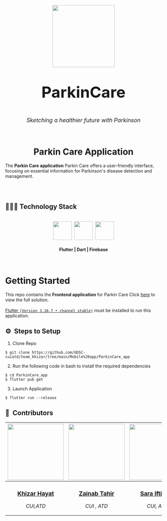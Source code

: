 <div align="center">
    <div >
        <img width="200px" src="https://github.com/GDSC-cuiatd/team_khizar/assets/144155704/8d3ef966-be17-48bd-b9ed-0e387086583a">
    </div>
    <div >
            <p style="font-size:50px;"><b>ParkinCare</b></p>
            <p style="font-size:18px"><i>Sketching a healthier future with Parkinson</i></p>
    </div>      
</div>
<br>

<h1 align="center">Parkin Care Application</h1>

The <b>Parkin Care application</b> Parkin Care offers a user-friendly interface, focusing on essential information for Parkinson's disease detection and management.
<br>
<br>
  <div >
        <img  src="https://github.com/GDSC-cuiatd/team_khizar/assets/144155704/f15ac745-d9ff-48e6-9005-4d8d7185fd8a" alt=""/>
    </div>
<be>
<br>
<h2>👨🏻‍💻 Technology Stack</h2>
<br />
<div align="center">
    <kbd>
        <img height="60" src="https://github.com/GDSC-cuiatd/team_khizar/assets/144155704/a5ab4904-6273-4cc6-94b0-67f1aba93705"/>
    </kbd>
    <kbd>
        <img height="60" src="https://github.com/GDSC-cuiatd/team_khizar/assets/144155704/06d940f5-e10f-45e0-87ad-3b2c04a2d49f"/>
    </kbd>
    <kbd>
        <img height="60" src="https://github.com/GDSC-cuiatd/team_khizar/assets/144155704/08406ec1-e229-4f01-968b-b38833315bd2"/>
    </kbd>
    <h4>Flutter | Dart | Firebase</h4>
</div>

<br>

# Getting Started

This repo contains the <b>Frontend application</b> for Parkin Care Click [here](https://github.com/GDSC-cuiatd/team_khizar/tree/main/Mobile%20app/ParkinCare_app) to view the full solution.
<br><br>
[Flutter `(Version 3.16.7 • channel stable)`](https://docs.flutter.dev/get-started/install) must be installed to run this application.

## ⚙️ &nbsp;Steps to Setup

1. Clone Repo

```
$ git clone https://github.com/GDSC-cuiatd/team_khizar/tree/main/Mobile%20app/ParkinCare_app
```

2. Run the following code in bash to install the required dependencies

```
$ cd ParkinCare_app
$ flutter pub get
```

3. Launch Application

```
$ flutter run --release
```

## 👥 &nbsp;Contributors

<!-- List contributors and their roles; provide links to their profiles -->

<!-- List contributors and their roles; provide links to their profiles -->


| <a href="https://github.com/chayhuixiang"><img width="180px" src="https://github.com/GDSC-cuiatd/team_khizar/assets/144155704/56008893-bb68-413a-99d7-32a87fcd76fe" alt=""/></a> | <a href="https://github.com/raeesazam"><img width="180px" src="https://github.com/GDSC-cuiatd/team_khizar/assets/144155704/b3a5e7ae-3597-4dcb-bb29-2df35d1e78a6" alt=""/></a> | <a href="https://github.com/askhan963"><img width="180px" src="https://github.com/GDSC-cuiatd/team_khizar/assets/144155704/c5a71c87-4f71-40a9-b361-9cc58a26def1" alt=""/></a> | <a href="https://github.com/askhan963"><img width="180px" src="https://github.com/GDSC-cuiatd/team_khizar/assets/144155704/0766d97a-d42d-4f8e-9cae-feb542e81dc9" alt=""/></a> |
| ---------------------------------------------------------------------------------------------------------------------------------------------------------------------------------------------------------------------------------- | ----------------------------------------------------------------------------------------------------------------------------------------------------------------------------------------------------------------------------------- | -------------------------------------------------------------------------------------------------------------------------------------------------------------------------------------------------------------------------- | ----------------------------------------------------------------------------------------------------------------------------------------------------------------------------------------------------------------------------- |
| <div align="center"><h3><b><a href="https://github.com/roboraees07">Khizar Hayat</a></b></h3><p><i>CUI,ATD</i></p></div>                                                                               | <div align="center"><h3><b><a href="https://github.com/askhan963">Zainab Tahir</a></b></h3></a><p><i>CUI , ATD</i></p></div>                                                                          | <div align="center"><h3><b><a href="https://github.com/askhan963">Sara Iftikhar</a></b></h3></a><p><i>CUI, ATD</i></p></div></a>                                                               | <div align="center"><h3><b><a href="https://github.com/ongjx16">Nayab Zahra</a></b></h3></a><p><i>CUI, ATD</i></p></div>           
